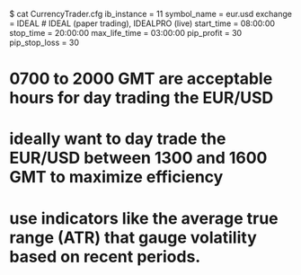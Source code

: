 $ cat CurrencyTrader.cfg
ib_instance   = 11
symbol_name   = eur.usd
exchange      = IDEAL   # IDEAL (paper trading), IDEALPRO (live)
start_time    = 08:00:00
stop_time     = 20:00:00
max_life_time = 03:00:00
pip_profit    = 30
pip_stop_loss = 30
# 0700 to 2000 GMT are acceptable hours for day trading the EUR/USD
# ideally want to day trade the EUR/USD between 1300 and 1600 GMT to maximize efficiency
# use indicators like the average true range (ATR) that gauge volatility based on recent periods.
